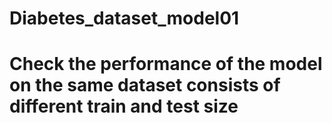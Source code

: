 # Diabetes_dataset_model01
# Check the performance of the model on the same dataset consists of different train and test size
